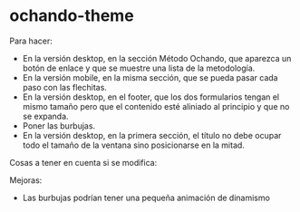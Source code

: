 # ochando-theme

Para hacer:
- En la versión desktop, en la sección Método Ochando, que aparezca un botón de enlace y que se muestre una lista de la metodología.
- En la versión mobile, en la misma sección, que se pueda pasar cada paso con las flechitas.
- En la versión desktop, en el footer, que los dos formularios tengan el mismo tamaño pero que el contenido esté aliniado al principio y que no se expanda.
- Poner las burbujas.
- En la versión desktop, en la primera sección, el título no debe ocupar todo el tamaño de la ventana sino posicionarse en la mitad.

Cosas a tener en cuenta si se modifica:

Mejoras:
- Las burbujas podrían tener una pequeña animación de dinamismo
